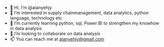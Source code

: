 - 👋 Hi, I’m @alanyehjy
- 👀 I’m interested in supply chainmanagement, data analytics, python language, technology etc
- 🌱 I’m currently learning python, sql, Power BI to strengthen my knowhow in data analysis
- 💞️ I’m looking to collaborate on data analysis
- 📫 You can reach me at alanyehjy@gmail.com
<!---
alanyehjy/alanyehjy is a ✨ special ✨ repository because its `README.md` (this file) appears on your GitHub profile.
You can click the Preview link to take a look at your changes.
--->
